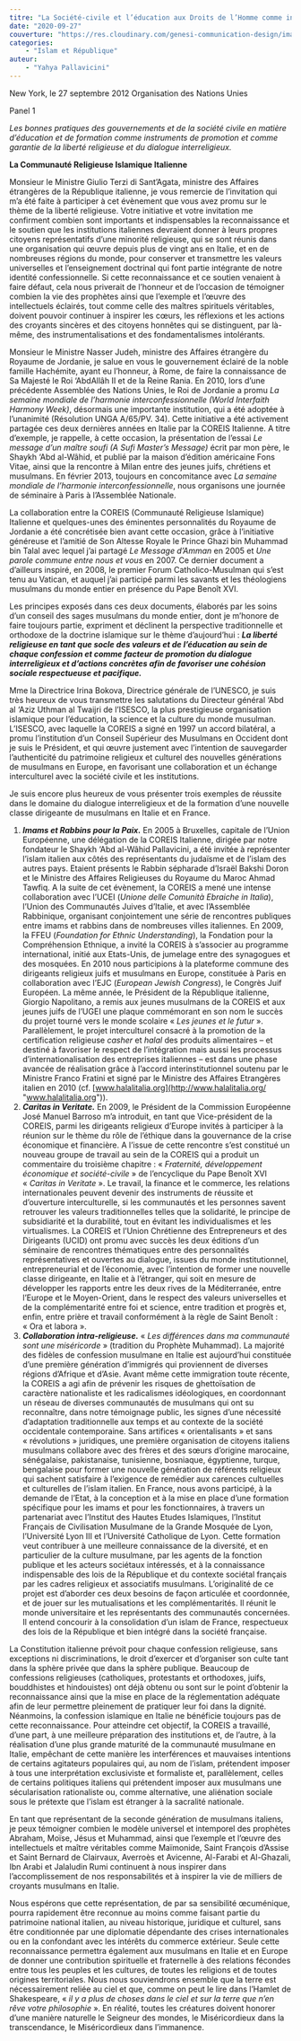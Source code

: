 ```yaml
---
titre: "La Société-civile et l’éducation aux Droits de l’Homme comme instruments de promotion de la tolérance religieuse"
date: "2020-09-27"
couverture: "https://res.cloudinary.com/genesi-communication-design/image/upload/v1604586238/ihei/couvertures/islam-et-republique-6_jhqejw.jpg"
categories: 
	- "Islam et République"
auteur: 
	- "Yahya Pallavicini"
---
```


New York, le 27 septembre 2012
Organisation des Nations Unies

Panel 1

*Les bonnes pratiques des gouvernements et de la société civile en matière d’éducation et de formation comme instruments de promotion et comme garantie de la liberté religieuse et du dialogue interreligieux.*

**La Communauté Religieuse Islamique Italienne**

Monsieur le Ministre Giulio Terzi di Sant’Agata, ministre des Affaires étrangères de la République italienne, je vous remercie de l’invitation qui m’a été faite à participer à cet évènement que vous avez promu sur le thème de la liberté religieuse. Votre initiative et votre invitation me confirment combien sont importants et indispensables la reconnaissance et le soutien que les institutions italiennes devraient donner à leurs propres citoyens représentatifs d’une minorité religieuse, qui se sont réunis dans une organisation qui &oelig;uvre depuis plus de vingt ans en Italie, et en de nombreuses régions du monde, pour conserver et transmettre les valeurs universelles et l’enseignement doctrinal qui font partie intégrante de notre identité confessionnelle. Si cette reconnaissance et ce soutien venaient à faire défaut, cela nous priverait de l’honneur et de l’occasion de témoigner combien la vie des prophètes ainsi que l’exemple et l’&oelig;uvre des intellectuels éclairés, tout comme celle des maîtres spirituels véritables, doivent pouvoir continuer à inspirer les c&oelig;urs, les réflexions et les actions des croyants sincères et des citoyens honnêtes qui se distinguent, par là-même, des instrumentalisations et des fondamentalismes intolérants.

Monsieur le Ministre Nasser Judeh, ministre des Affaires étrangère du Royaume de Jordanie, je salue en vous le gouvernement éclairé de la noble famille Hachémite, ayant eu l’honneur, à Rome, de faire la connaissance de Sa Majesté le Roi ‘AbdAllâh II et de la Reine Rania. En 2010, lors d’une précédente Assemblée des Nations Unies, le Roi de Jordanie a promu *La semaine mondiale de l’harmonie interconfessionnelle (World Interfaith Harmony Week)*, désormais une importante institution, qui a été adoptée à l’unanimité (Résolution UNGA A/65/PV. 34). Cette initiative a été activement partagée ces deux dernières années en Italie par la COREIS Italienne. A titre d’exemple, je rappelle, à cette occasion, la présentation de l’essai *Le message d’un maître soufi (A Sufi Master’s Message)* écrit par mon père, le Shaykh ‘Abd al-Wâhid, et publié par la maison d’édition américaine Fons Vitae, ainsi que la rencontre à Milan entre des jeunes juifs, chrétiens et musulmans. En février 2013, toujours en concomitance avec *La semaine mondiale de l’harmonie interconfessionnelle*, nous organisons une journée de séminaire à Paris à l’Assemblée Nationale.

La collaboration entre la COREIS (Communauté Religieuse Islamique) Italienne et quelques-unes des éminentes personnalités du Royaume de Jordanie a été concrétisée bien avant cette occasion, grâce à l’initiative généreuse et l’amitié de Son Altesse Royale le Prince Ghazi bin Muhammad bin Talal avec lequel j’ai partagé *Le Message d’Amman* en 2005 et *Une parole commune* *entre nous et vous* en 2007. Ce dernier document a d’ailleurs inspiré, en 2008, le premier Forum Catholico-Musulman qui s’est tenu au Vatican, et auquel j’ai participé parmi les savants et les théologiens musulmans du monde entier en présence du Pape Benoît XVI.

Les principes exposés dans ces deux documents, élaborés par les soins d’un conseil des sages musulmans du monde entier, dont je m’honore de faire toujours partie, expriment et déclinent la perspective traditionnelle et orthodoxe de la doctrine islamique sur le thème d’aujourd’hui&nbsp;: ***La liberté religieuse en tant que socle des valeurs et de l’éducation au sein de chaque confession et comme facteur de promotion du dialogue interreligieux et d’actions concrètes afin de favoriser une cohésion sociale respectueuse et pacifique.***

Mme la Directrice Irina Bokova, Directrice générale de l’UNESCO, je suis très heureux de vous transmettre les salutations du Directeur général ‘Abd al ‘Aziz Uthman al Twaijri de l’ISESCO, la plus prestigieuse organisation islamique pour l’éducation, la science et la culture du monde musulman. L’ISESCO, avec laquelle la COREIS a signé en 1997 un accord bilatéral, a promu l’institution d’un Conseil Supérieur des Musulmans en Occident dont je suis le Président, et qui &oelig;uvre justement avec l’intention de sauvegarder l’authenticité du patrimoine religieux et culturel des nouvelles générations de musulmans en Europe, en favorisant une collaboration et un échange interculturel avec la société civile et les institutions.

Je suis encore plus heureux de vous présenter trois exemples de réussite dans le domaine du dialogue interreligieux et de la formation d’une nouvelle classe dirigeante de musulmans en Italie et en France.

1. ***Imams et Rabbins pour la Paix.*** En 2005 à Bruxelles, capitale de l’Union Européenne, une délégation de la COREIS Italienne, dirigée par notre fondateur le Shaykh ‘Abd al-Wâhid Pallavicini, a été invitée à représenter l’islam italien aux côtés des représentants du judaïsme et de l’islam des autres pays. Etaient présents le Rabbin sépharade d’Israël Bakshi Doron et le Ministre des Affaires Religieuses du Royaume du Maroc Ahmad Tawfiq. A la suite de cet évènement, la COREIS a mené une intense collaboration avec l’UCEI (*Unione delle Comunità Ebraiche in Italia*), l’Union des Communautés Juives d’Italie, et avec l’Assemblée Rabbinique, organisant conjointement une série de rencontres publiques entre imams et rabbins dans de nombreuses villes italiennes. En 2009, la FFEU (*Foundation for Ethnic Understanding*), la Fondation pour la Compréhension Ethnique, a invité la COREIS à s’associer au programme international, initié aux Etats-Unis, de jumelage entre des synagogues et des mosquées. En 2010 nous participions à la plateforme commune des dirigeants religieux juifs et musulmans en Europe, constituée à Paris en collaboration avec l’EJC (*European Jewish Congress*), le Congrès Juif Européen. La même année, le Président de la République italienne, Giorgio Napolitano, a remis aux jeunes musulmans de la COREIS et aux jeunes juifs de l’UGEI une plaque commémorant en son nom le succès du projet tourné vers le monde scolaire «&nbsp;*Les jeunes et le futur*&nbsp;». Parallèlement, le projet interculturel consacré à la promotion de la certification religieuse *casher* et *halal* des produits alimentaires – et destiné à favoriser le respect de l’intégration mais aussi les processus d’internationalisation des entreprises italiennes – est dans une phase avancée de réalisation grâce à l’accord interinstitutionnel soutenu par le Ministre Franco Fratini et signé par le Ministre des Affaires Etrangères italien en 2010 (cf. [www.halalitalia.org](http://www.halalitalia.org/ "www.halalitalia.org")).
2. ***Caritas in Veritate.*** En 2009, le Président de la Commission Européenne José Manuel Barroso m’a introduit, en tant que Vice-président de la COREIS, parmi les dirigeants religieux d’Europe invités à participer à la réunion sur le thème du rôle de l’éthique dans la gouvernance de la crise économique et financière. A l’issue de cette rencontre s’est constitué un nouveau groupe de travail au sein de la COREIS qui a produit un commentaire du troisième chapitre&nbsp;: «&nbsp;*Fraternité, développement économique et société-civile*&nbsp;» de l’encyclique du Pape Benoît XVI «&nbsp;*Caritas in Veritate*&nbsp;». Le travail, la finance et le commerce, les relations internationales peuvent devenir des instruments de réussite et d’ouverture interculturelle, si les communautés et les personnes savent retrouver les valeurs traditionnelles telles que la solidarité, le principe de subsidiarité et la durabilité, tout en évitant les individualismes et les virtualismes. La COREIS et l’Union Chrétienne des Entrepreneurs et des Dirigeants (UCID) ont promu avec succès les deux éditions d’un séminaire de rencontres thématiques entre des personnalités représentatives et ouvertes au dialogue, issues du monde institutionnel, entrepreneurial et de l’économie, avec l’intention de former une nouvelle classe dirigeante, en Italie et à l’étranger, qui soit en mesure de développer les rapports entre les deux rives de la Méditerranée, entre l’Europe et le Moyen-Orient, dans le respect des valeurs universelles et de la complémentarité entre foi et science, entre tradition et progrès et, enfin, entre prière et travail conformément à la règle de Saint Benoît&nbsp;: «&nbsp;Ora et labora&nbsp;».
3. ***Collaboration intra-religieuse.*** «&nbsp;*Les différences dans ma communauté sont une miséricorde*&nbsp;» (tradition du Prophète Muhammad). La majorité des fidèles de confession musulmane en Italie est aujourd’hui constituée d’une première génération d’immigrés qui proviennent de diverses régions d’Afrique et d’Asie. Avant même cette immigration toute récente, la COREIS a agi afin de prévenir les risques de ghettoïsation de caractère nationaliste et les radicalismes idéologiques, en coordonnant un réseau de diverses communautés de musulmans qui ont su reconnaître, dans notre témoignage public, les signes d’une nécessité d’adaptation traditionnelle aux temps et au contexte de la société occidentale contemporaine. Sans artifices «&nbsp;orientalisants&nbsp;» et sans «&nbsp;révolutions&nbsp;» juridiques, une première organisation de citoyens italiens musulmans collabore avec des frères et des s&oelig;urs d’origine marocaine, sénégalaise, pakistanaise, tunisienne, bosniaque, égyptienne, turque, bengalaise pour former une nouvelle génération de référents religieux qui sachent satisfaire à l’exigence de remédier aux carences cultuelles et culturelles de l’islam italien. En France, nous avons participé, à la demande de l’Etat, à la conception et à la mise en place d’une formation spécifique pour les imams et pour les fonctionnaires, à travers un partenariat avec l’Institut des Hautes Etudes Islamiques, l’Institut Français de Civilisation Musulmane de la Grande Mosquée de Lyon, l’Université Lyon III et l’Université Catholique de Lyon. Cette formation veut contribuer à une meilleure connaissance de la diversité, et en particulier de la culture musulmane, par les agents de la fonction publique et les acteurs sociétaux intéressés, et à la connaissance indispensable des lois de la République et du contexte sociétal français par les cadres religieux et associatifs musulmans. L’originalité de ce projet est d’aborder ces deux besoins de façon articulée et coordonnée, et de jouer sur les mutualisations et les complémentarités. Il réunit le monde universitaire et les représentants des communautés concernées. Il entend concourir à la consolidation d’un islam de France, respectueux des lois de la République et bien intégré dans la société française.

La Constitution italienne prévoit pour chaque confession religieuse, sans exceptions ni discriminations, le droit d’exercer et d’organiser son culte tant dans la sphère privée que dans la sphère publique. Beaucoup de confessions religieuses (catholiques, protestants et orthodoxes, juifs, bouddhistes et hindouistes) ont déjà obtenu ou sont sur le point d’obtenir la reconnaissance ainsi que la mise en place de la réglementation adéquate afin de leur permettre pleinement de pratiquer leur foi dans la dignité. Néanmoins, la confession islamique en Italie ne bénéficie toujours pas de cette reconnaissance. Pour atteindre cet objectif, la COREIS a travaillé, d’une part, à une meilleure préparation des institutions et, de l’autre, à la réalisation d’une plus grande maturité de la communauté musulmane en Italie, empêchant de cette manière les interférences et mauvaises intentions de certains agitateurs populaires qui, au nom de l’islam, prétendent imposer à tous une interprétation exclusiviste et formaliste et, parallèlement, celles de certains politiques italiens qui prétendent imposer aux musulmans une sécularisation rationaliste ou, comme alternative, une aliénation sociale sous le prétexte que l’islam est étranger à la sacralité nationale.

En tant que représentant de la seconde génération de musulmans italiens, je peux témoigner combien le modèle universel et intemporel des prophètes Abraham, Moïse, Jésus et Muhammad, ainsi que l’exemple et l’&oelig;uvre des intellectuels et maître véritables comme Maïmonide, Saint François d’Assise et Saint Bernard de Clairvaux, Averroès et Avicenne, Al-Farabi et Al-Ghazali, Ibn Arabi et Jalaludin Rumi continuent à nous inspirer dans l’accomplissement de nos responsabilités et à inspirer la vie de milliers de croyants musulmans en Italie.

Nous espérons que cette représentation, de par sa sensibilité &oelig;cuménique, pourra rapidement être reconnue au moins comme faisant partie du patrimoine national italien, au niveau historique, juridique et culturel, sans être conditionnée par une diplomatie dépendante des crises internationales ou en la confondant avec les intérêts du commerce extérieur. Seule cette reconnaissance permettra également aux musulmans en Italie et en Europe de donner une contribution spirituelle et fraternelle à des relations fécondes entre tous les peuples et les cultures, de toutes les religions et de toutes origines territoriales. Nous nous souviendrons ensemble que la terre est nécessairement reliée au ciel et que, comme on peut le lire dans l’Hamlet de Shakespeare, «&nbsp;*il y a plus de choses dans le ciel et sur la terre que n’en rêve votre philosophie*&nbsp;». En réalité, toutes les créatures doivent honorer d’une manière naturelle le Seigneur des mondes, le Miséricordieux dans la transcendance, le Miséricordieux dans l’immanence.
